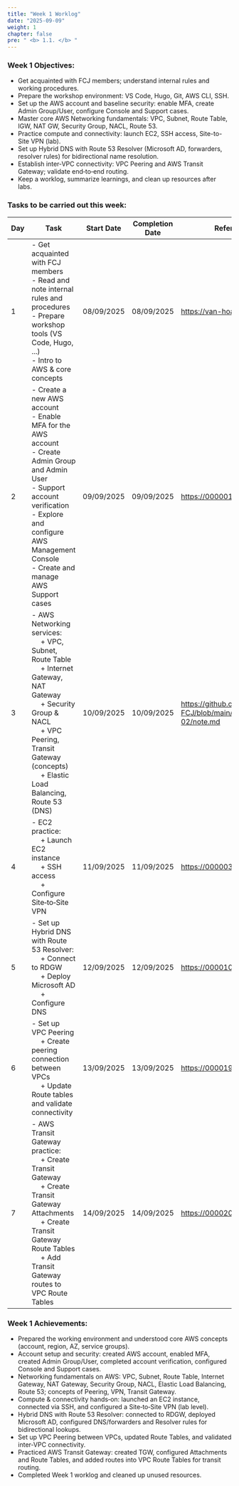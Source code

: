 ```yaml
---
title: "Week 1 Worklog"
date: "2025-09-09"
weight: 1
chapter: false
pre: " <b> 1.1. </b> "
---
```




### Week 1 Objectives:

- Get acquainted with FCJ members; understand internal rules and working procedures.
- Prepare the workshop environment: VS Code, Hugo, Git, AWS CLI, SSH.
- Set up the AWS account and baseline security: enable MFA, create Admin Group/User, configure Console and Support cases.
- Master core AWS Networking fundamentals: VPC, Subnet, Route Table, IGW, NAT GW, Security Group, NACL, Route 53.
- Practice compute and connectivity: launch EC2, SSH access, Site-to-Site VPN (lab).
- Set up Hybrid DNS with Route 53 Resolver (Microsoft AD, forwarders, resolver rules) for bidirectional name resolution.
- Establish inter‑VPC connectivity: VPC Peering and AWS Transit Gateway; validate end‑to‑end routing.
- Keep a worklog, summarize learnings, and clean up resources after labs.

### Tasks to be carried out this week:

| Day | Task | Start Date | Completion Date | Reference Material |
| --- | --- | --- | --- | --- |
| 1 | - Get acquainted with FCJ members <br> - Read and note internal rules and procedures <br> - Prepare workshop tools (VS Code, Hugo, ...) <br> - Intro to AWS & core concepts | 08/09/2025 | 08/09/2025 | <https://van-hoang-kha.github.io/vi/> |
| 2 | - Create a new AWS account <br> - Enable MFA for the AWS account <br> - Create Admin Group and Admin User <br> - Support account verification <br> - Explore and configure AWS Management Console <br> - Create and manage AWS Support cases | 09/09/2025 | 09/09/2025 | <https://000001.awsstudygroup.com/vi/> |
| 3 | - AWS Networking services: <br>&emsp; + VPC, Subnet, Route Table <br>&emsp; + Internet Gateway, NAT Gateway <br>&emsp; + Security Group & NACL <br>&emsp; + VPC Peering, Transit Gateway (concepts) <br>&emsp; + Elastic Load Balancing, Route 53 (DNS) | 10/09/2025 | 10/09/2025 | <https://github.com/tuanvu250/AWS-FCJ/blob/main/module/module-02/note.md> |
| 4 | - EC2 practice: <br>&emsp; + Launch EC2 instance <br>&emsp; + SSH access <br>&emsp; + Configure Site‑to‑Site VPN | 11/09/2025 | 11/09/2025 | <https://000003.awsstudygroup.com/> |
| 5 | - Set up Hybrid DNS with Route 53 Resolver: <br>&emsp; + Connect to RDGW <br>&emsp; + Deploy Microsoft AD <br>&emsp; + Configure DNS | 12/09/2025 | 12/09/2025 | <https://000010.awsstudygroup.com/vi/> |
| 6 | - Set up VPC Peering <br>&emsp; + Create peering connection between VPCs <br>&emsp; + Update Route tables and validate connectivity | 13/09/2025 | 13/09/2025 | <https://000019.awsstudygroup.com/> |
| 7 | - AWS Transit Gateway practice: <br>&emsp; + Create Transit Gateway <br>&emsp; + Create Transit Gateway Attachments <br>&emsp; + Create Transit Gateway Route Tables <br>&emsp; + Add Transit Gateway routes to VPC Route Tables | 14/09/2025 | 14/09/2025 | <https://000020.awsstudygroup.com/> |

### Week 1 Achievements:

- Prepared the working environment and understood core AWS concepts (account, region, AZ, service groups).
- Account setup and security: created AWS account, enabled MFA, created Admin Group/User, completed account verification, configured Console and Support cases.
- Networking fundamentals on AWS: VPC, Subnet, Route Table, Internet Gateway, NAT Gateway, Security Group, NACL, Elastic Load Balancing, Route 53; concepts of Peering, VPN, Transit Gateway.
- Compute & connectivity hands‑on: launched an EC2 instance, connected via SSH, and configured a Site‑to‑Site VPN (lab level).
- Hybrid DNS with Route 53 Resolver: connected to RDGW, deployed Microsoft AD, configured DNS/forwarders and Resolver rules for bidirectional lookups.
- Set up VPC Peering between VPCs, updated Route Tables, and validated inter‑VPC connectivity.
- Practiced AWS Transit Gateway: created TGW, configured Attachments and Route Tables, and added routes into VPC Route Tables for transit routing.
- Completed Week 1 worklog and cleaned up unused resources.
